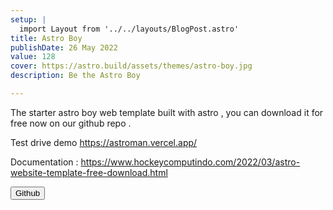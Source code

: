 ```yaml
---
setup: |
  import Layout from '../../layouts/BlogPost.astro'
title: Astro Boy
publishDate: 26 May 2022
value: 128
cover: https://astro.build/assets/themes/astro-boy.jpg
description: Be the Astro Boy

---
```


The starter astro boy web template built with astro , you can download it for free now on our github repo .

Test drive demo https://astroman.vercel.app/

Documentation : https://www.hockeycomputindo.com/2022/03/astro-website-template-free-download.html

<p><a href="https://github.com/mesinkasir/astro-website-template-themes-source-code-download"><button class="btn-meteor link"> Github</button></a></p>
